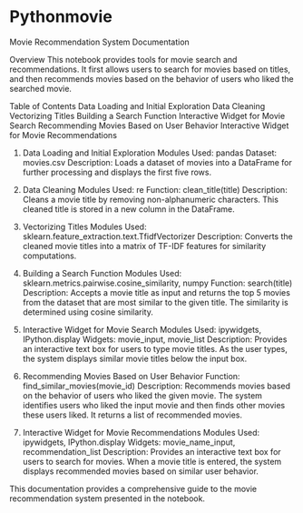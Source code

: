 # Pythonmovie
Movie Recommendation System Documentation

Overview
This notebook provides tools for movie search and recommendations. It first allows users to search for movies based on titles, and then recommends movies based on the behavior of users who liked the searched movie.

Table of Contents
Data Loading and Initial Exploration
Data Cleaning
Vectorizing Titles
Building a Search Function
Interactive Widget for Movie Search
Recommending Movies Based on User Behavior
Interactive Widget for Movie Recommendations

1. Data Loading and Initial Exploration <a name="data-loading-and-initial-exploration"></a>
Modules Used: pandas
Dataset: movies.csv
Description: Loads a dataset of movies into a DataFrame for further processing and displays the first five rows.

3. Data Cleaning <a name="data-cleaning"></a>
Modules Used: re
Function: clean_title(title)
Description: Cleans a movie title by removing non-alphanumeric characters. This cleaned title is stored in a new column in the DataFrame.

4. Vectorizing Titles <a name="vectorizing-titles"></a>
Modules Used: sklearn.feature_extraction.text.TfidfVectorizer
Description: Converts the cleaned movie titles into a matrix of TF-IDF features for similarity computations.

5. Building a Search Function <a name="building-a-search-function"></a>
Modules Used: sklearn.metrics.pairwise.cosine_similarity, numpy
Function: search(title)
Description: Accepts a movie title as input and returns the top 5 movies from the dataset that are most similar to the given title. The similarity is determined using cosine similarity.

7. Interactive Widget for Movie Search <a name="interactive-widget-for-movie-search"></a>
Modules Used: ipywidgets, IPython.display
Widgets: movie_input, movie_list
Description: Provides an interactive text box for users to type movie titles. As the user types, the system displays similar movie titles below the input box.

9. Recommending Movies Based on User Behavior <a name="recommending-movies-based-on-user-behavior"></a>
Function: find_similar_movies(movie_id)
Description: Recommends movies based on the behavior of users who liked the given movie. The system identifies users who liked the input movie and then finds other movies these users liked. It returns a list of recommended movies.

11. Interactive Widget for Movie Recommendations <a name="interactive-widget-for-movie-recommendations"></a>
Modules Used: ipywidgets, IPython.display
Widgets: movie_name_input, recommendation_list
Description: Provides an interactive text box for users to search for movies. When a movie title is entered, the system displays recommended movies based on similar user behavior.

This documentation provides a comprehensive guide to the movie recommendation system presented in the notebook.
